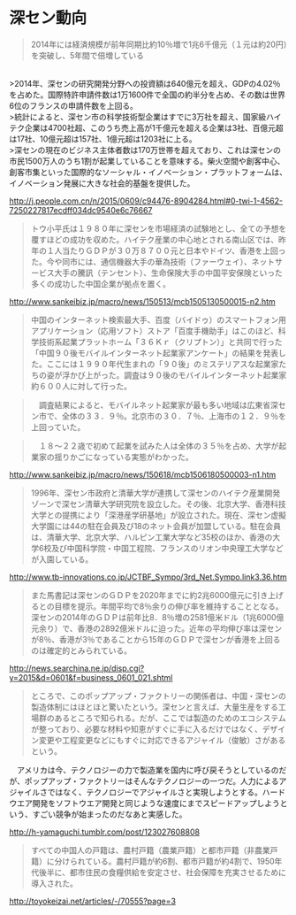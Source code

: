 # 深セン動向

> 2014年には経済規模が前年同期比約10％増で1兆6千億元（１元は約20円）を突破し、5年間で倍増している
<br>
>2014年、深センの研究開発分野への投資額は640億元を超え、GDPの4.02％を占めた。国際特許申請件数は1万1600件で全国の約半分を占め、その数は世界6位のフランスの申請件数を上回る。
<br>
>統計によると、深セン市の科学技術型企業はすでに3万社を超え、国家級ハイテク企業は4700社超、このうち売上高が1千億元を超える企業は3社、百億元超は17社、10億元超は157社、1億元超は1203社に上る。
<br>
>深センの現在のビジネス主体者数は170万世帯を超えており、これは深センの市民1500万人のうち1割が起業していることを意味する。柴火空間や創客中心、創客市集といった国際的なソーシャル・イノベーション・プラットフォームは、イノベーション発展に大きな社会的基盤を提供した。

http://j.people.com.cn/n/2015/0609/c94476-8904284.html#0-twi-1-4562-7250227817ecdff034dc9540e6c76667

>トウ小平氏は１９８０年に深センを市場経済の試験地とし、全ての予想を覆すほどの成功を収めた。ハイテク産業の中心地とされる南山区では、昨年の１人当たりＧＤＰが３０万８７００元と日本やドイツ、香港を上回った。今や同市には、通信機器大手の華為技術（ファーウェイ）、ネットサービス大手の騰訊（テンセント）、生命保険大手の中国平安保険といった多くの成功した中国企業が拠点を置く。

http://www.sankeibiz.jp/macro/news/150513/mcb1505130500015-n2.htm

> 中国のインターネット検索最大手、百度（バイドゥ）のスマートフォン用アプリケーション（応用ソフト）ストア「百度手機助手」はこのほど、科学技術系起業プラットホーム「３６Ｋｒ（クリプトン）」と共同で行った「中国９０後モバイルインターネット起業家アンケート」の結果を発表した。ここには１９９０年代生まれの「９０後」のミステリアスな起業家たちの姿が浮かび上がった。調査は９０後のモバイルインターネット起業家約６００人に対して行った。

>　調査結果によると、モバイルネット起業家が最も多い地域は広東省深セン市で、全体の３３．９％。北京市の３０．７％、上海市の１２．９％を上回っていた。

>　１８～２２歳で初めて起業を試みた人は全体の３５％を占め、大学が起業家の揺りかごになっている実態がわかった。

http://www.sankeibiz.jp/macro/news/150618/mcb1506180500003-n1.htm


>1996年、深セン市政府と清華大学が連携して深センのハイテク産業開発ゾーンで深セン清華大学研究院を設立した。その後、北京大学、香港科技大学との提携により「深港産学研基地」が設立された。現在、深セン虚擬大学園には44の駐在会員及び18のネット会員が加盟している。駐在会員は、清華大学、北京大学、ハルピン工業大学など35校のほか、香港の大学6校及び中国科学院・中国工程院、フランスのリオン中央理工大学などが入園している。

http://www.tb-innovations.co.jp/JCTBF_Sympo/3rd_Net.Sympo.link3.36.htm

>また馬書記は深センのＧＤＰを2020年までに約2兆6000億元に引き上げるとの目標を提示。年間平均で8％余りの伸び率を維持することとなる。深センの2014年のＧＤＰは前年比8．8％増の2581億米ドル（1兆6000億元余り）で、香港の2892億米ドルに迫った。近年の平均伸び率は深センが8％、香港が3％であることから15年のＧＤＰで深センが香港を上回るのは確定的とみられている。

http://news.searchina.ne.jp/disp.cgi?y=2015&d=0601&f=business_0601_021.shtml

> ところで、このポップアップ・ファクトリーの関係者は、中国・深センの製造体制にはほとほと驚いたという。深センと言えば、大量生産をする工場群のあるところで知られる。だが、ここでは製造のためのエコシステムが整っており、必要な材料や知恵がすぐに手に入るだけではなく、デザイン変更や工程変更などにもすぐに対応できるアジャイル（俊敏）さがあるという。

　アメリカは今、テクノロジーの力で製造業を国内に呼び戻そうとしているのだが、ポップアップ・ファクトリーはそんなテクノロジーの一つだ。人力によるアジャイルさではなく、テクノロジーでアジャイルさと実現しようとする。ハードウエア開発をソフトウエア開発と同じような速度にまでスピードアップしようという、すごい競争が始まったのだなあと実感した。

http://h-yamaguchi.tumblr.com/post/123027608808

>すべての中国人の戸籍は、農村戸籍（農業戸籍）と都市戸籍（非農業戸籍）に分けられている。農村戸籍が約6割、都市戸籍が約4割で、1950年代後半に、都市住民の食糧供給を安定させ、社会保障を充実させるために導入された。

http://toyokeizai.net/articles/-/70555?page=3
